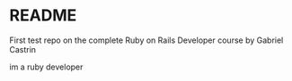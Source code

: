 # README

First test repo on the complete Ruby on Rails Developer course by Gabriel Castrin

im a ruby developer
